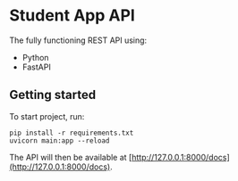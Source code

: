 # Student App API

The fully functioning REST API using:

 - Python
 - FastAPI

## Getting started

To start project, run:

```
pip install -r requirements.txt
uvicorn main:app --reload
```

The API will then be available at [http://127.0.0.1:8000/docs](http://127.0.0.1:8000/docs).
